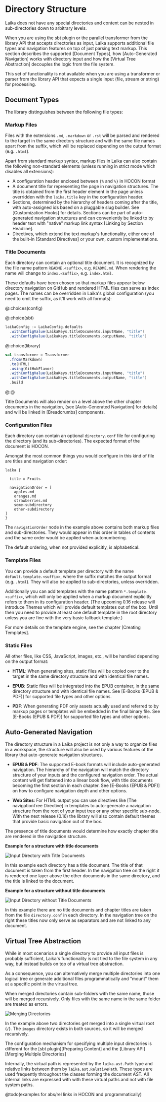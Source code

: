 
Directory Structure
===================

Laika does not have any special directories and content can be nested in sub-directories down to arbitrary levels.

When you are using the sbt plugin or the parallel transformer from the library API that accepts directories as input,
Laika supports additional file types and navigation features on top of just parsing text markup.
This section describes the supported [Document Types], how [Auto-Generated Navigation] works with
directory input and how the [Virtual Tree Abstraction] decouples the logic from the file system. 
 
This set of functionality is not available when you are using a transformer or parser from the library API
that expects a single input (file, stream or string) for processing.


Document Types
--------------

The library distinguishes between the following file types:


### Markup Files

Files with the extensions `.md`, `.markdown` or `.rst` will be parsed and rendered 
to the target in the same directory structure and with the same file names apart from the suffix,
which will be replaced depending on the output format (e.g. `.html`).

Apart from standard markup syntax, markup files in Laika can also contain the following non-standard elements 
(unless running in strict mode which disables all extensions):

* A configuration header enclosed between `{%` and `%}` in HOCON format
* A document title for representing the page in navigation structures.
  The title is obtained from the first header element in the page unless overridden with the `laika.title` key
  in the configuration header.
* Sections, determined by the hierarchy of headers coming after the title, 
  with auto-assigned ids based on a pluggable slug builder. See [Customization Hooks] for details.
  Sections can be part of auto-generated navigation structures and can conveniently be linked to by header text
  with "native" markup link syntax [Linking by Section Headline]. 
* Directives, which extend the text markup's functionality, either one of the built-in [Standard Directives]
  or your own, custom implementations.


### Title Documents

Each directory can contain an optional title document. 
It is recognized by the file name pattern `README.<suffix>`, e.g. `README.md`.
When rendering the name will change to `index.<suffix>`, e.g. `index.html`.

These defaults have been chosen so that markup files appear below directory navigation on GitHub
and rendered HTML files can serve as index pages. 
The names can be overridden in Laika's global configuration (you need to omit the suffix, as it'll work with all formats):

@:choices(config)

@:choice(sbt)
```scala
laikaConfig := LaikaConfig.defaults
  .withConfigValue(LaikaKeys.titleDocuments.inputName, "title")
  .withConfigValue(LaikaKeys.titleDocuments.outputName, "title")
```

@:choice(library)
```scala
val transformer = Transformer
  .from(Markdown)
  .to(HTML)
  .using(GitHubFlavor)
  .withConfigValue(LaikaKeys.titleDocuments.inputName, "title")
  .withConfigValue(LaikaKeys.titleDocuments.outputName, "title")
  .build
```
@:@

Title Documents will also render on a level above the other chapter documents in the navigation,
(see [Auto-Generated Navigation] for details) and will be linked in [Breadcrumbs] components.
  

### Configuration Files

Each directory can contain an optional `directory.conf` file for configuring the directory (and its sub-directories).
The expected format of the document is HOCON.

Amongst the most common things you would configure in this kind of file are titles and navigation order:

```hocon
laika {

  title = Fruits

  navigationOrder = [
    apples.md
    oranges.md
    strawberries.md
    some-subdirectory
    other-subdirectory
]
}
```

The `navigationOrder` node in the example above contains both markup files and sub-directories.
They would appear in this order in tables of contents and the same order would be applied when autonumbering.

The default ordering, when not provided explicitly, is alphabetical.


### Template Files

You can provide a default template per directory with the name `default.template.<suffix>`,
where the suffix matches the output format (e.g. `.html`). 
They will also be applied to sub-directories, unless overridden. 

Additionally you can add templates with the name pattern `*.template.<suffix>`, which will only
be applied when a markup document explicitly refers to them in its configuration header.
(The upcoming 0.16 release will introduce Themes which will provide default templates out of the box. 
Until then you need to provide at least one default template in the root directory unless you are fine with the
very basic fallback template.)

For more details on the template engine, see the chapter [Creating Templates].


### Static Files

All other files, like CSS, JavaScript, images, etc., will be handled depending on the output format:
 
* **HTML**: When generating sites, static files will be copied over to the 
  target in the same directory structure and with identical file names.
  
* **EPUB**: Static files will be integrated into the EPUB container,
  in the same directory structure and with identical file names.
  See [E-Books (EPUB & PDF)] for supported file types and other options.
  
* **PDF**: When generating PDF only assets actually used and referred to by markup pages
  or templates will be embedded in the final binary file.
  See [E-Books (EPUB & PDF)] for supported file types and other options.


Auto-Generated Navigation
-------------------------

The directory structure in a Laika project is not only a way to organize files in a workspace,
the structure will also be used by various features of the library that auto-generate navigation structures. 

* **EPUB & PDF**: The supported E-book formats will include auto-generated navigation. 
  The hierarchy of the navigation will match the directory structure of your inputs and the configured navigation order. 
  The actual content will get flattened into a linear book flow, 
  with title documents becoming the first section in each chapter.
  See [E-Books (EPUB & PDF)] on how to configure navigation depth and other options.

* **Web Sites**: For HTML output you can use directives like [The navigationTree Directive] in templates to auto-generate
  a navigation structure from the root of your input tree or any other specific sub-node.
  With the next release (0.16) the library will also contain default themes that provide basic navigation
  out of the box.

The presence of title documents would determine how exactly chapter title are rendered in the navigation structure.

**Example for a structure with title documents** 

![Input Directory with Title Documents](../img/dir-with-title-docs.png)

In this example each directory has a title document. 
The title of that document is taken from the first header.
In the navigation tree on the right it is rendered one layer above the other documents in the same directory,
and the title is linked to the document.


**Example for a structure without title documents** 

![Input Directory without Title Documents](../img/dir-without-title-docs.png)
  
In this example there are no title documents and chapter titles are taken from the file `directory.conf`
in each directory.
In the navigation tree on the right these titles now only serve as separators and are not linked to any document.


Virtual Tree Abstraction
------------------------

While in most scenarios a single directory to provide all input files is probably sufficient, 
Laika's functionality is not tied to the file system in any way, but instead builds on top of a
virtual tree abstraction.

As a consequence, you can alternatively merge multiple directories into one logical tree 
or generate additional files programmatically and "mount" them at a specific point in the virtual tree.

When merged directories contain sub-folders with the same name, those will be merged recursively. 
Only files with the same name in the same folder are treated as errors.

![Merging Directories](../img/merged-directories.png)

In the example above two directories get merged into a single virtual root (`/`).
The `images` directory exists in both sources, so it will be merged recursively.

The configuration mechanism for specifying multiple input directories is different for the 
[sbt plugin][Preparing Content] and the [Library API][Merging Multiple Directories]

Internally, the virtual path is represented by the `laika.ast.Path` type and relative links between them by
`laika.ast.RelativePath`. These types are used frequently throughout the classes forming the document AST.
All internal links are expressed with with these virtual paths and not with file system paths.

@todo(examples for abs/rel links in HOCON and programmatically)
